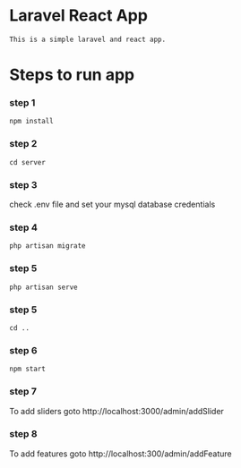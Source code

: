 # Laravel React App

```
This is a simple laravel and react app.
```

# Steps to run app

### step 1

```
npm install
```

### step 2

```
cd server
```

### step 3

check .env file and set your mysql database credentials

### step 4

```
php artisan migrate
```

### step 5

```
php artisan serve
```

### step 5

```
cd ..
```

### step 6

```
npm start
```

### step 7

To add sliders goto http://localhost:3000/admin/addSlider

### step 8

To add features goto http://localhost:300/admin/addFeature
